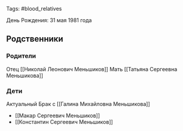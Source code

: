 Tags: #blood_relatives

День Рождения: 31 мая 1981 года

## Родственники
### Родители
Отец [[Николай Леонович Меньшиков]]
Мать [[Татьяна Сергеевна Меньшикова]]

### Дети
Актуальный Брак с [[Галина Михайловна Меньшикова]]
- [[Макар Сергеевич Меньшиков]]
- [[Константин Сергеевич Меньшиков]]